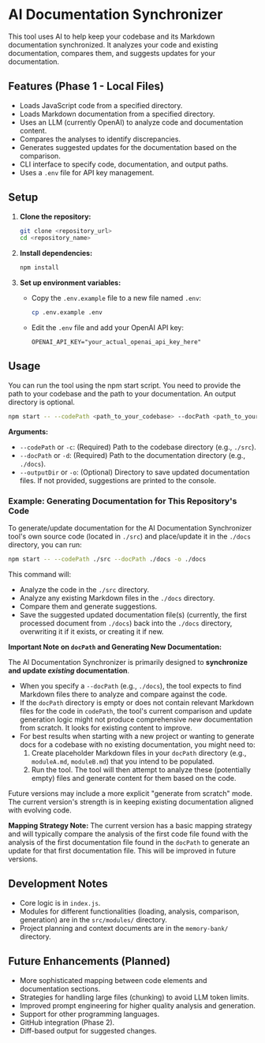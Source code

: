 # AI Documentation Synchronizer

This tool uses AI to help keep your codebase and its Markdown documentation synchronized. It analyzes your code and existing documentation, compares them, and suggests updates for your documentation.

## Features (Phase 1 - Local Files)

- Loads JavaScript code from a specified directory.
- Loads Markdown documentation from a specified directory.
- Uses an LLM (currently OpenAI) to analyze code and documentation content.
- Compares the analyses to identify discrepancies.
- Generates suggested updates for the documentation based on the comparison.
- CLI interface to specify code, documentation, and output paths.
- Uses a `.env` file for API key management.

## Setup

1.  **Clone the repository:**

    ```bash
    git clone <repository_url>
    cd <repository_name>
    ```

2.  **Install dependencies:**

    ```bash
    npm install
    ```

3.  **Set up environment variables:**
    - Copy the `.env.example` file to a new file named `.env`:
      ```bash
      cp .env.example .env
      ```
    - Edit the `.env` file and add your OpenAI API key:
      ```
      OPENAI_API_KEY="your_actual_openai_api_key_here"
      ```

## Usage

You can run the tool using the npm start script. You need to provide the path to your codebase and the path to your documentation. An output directory is optional.

```bash
npm start -- --codePath <path_to_your_codebase> --docPath <path_to_your_documentation> [-o <path_to_output_directory>]
```

**Arguments:**

- `--codePath` or `-c`: (Required) Path to the codebase directory (e.g., `./src`).
- `--docPath` or `-d`: (Required) Path to the documentation directory (e.g., `./docs`).
- `--outputDir` or `-o`: (Optional) Directory to save updated documentation files. If not provided, suggestions are printed to the console.

### Example: Generating Documentation for This Repository's Code

To generate/update documentation for the AI Documentation Synchronizer tool's own source code (located in `./src`) and place/update it in the `./docs` directory, you can run:

```bash
npm start -- --codePath ./src --docPath ./docs -o ./docs
```

This command will:

- Analyze the code in the `./src` directory.
- Analyze any existing Markdown files in the `./docs` directory.
- Compare them and generate suggestions.
- Save the suggested updated documentation file(s) (currently, the first processed document from `./docs`) back into the `./docs` directory, overwriting it if it exists, or creating it if new.

**Important Note on `docPath` and Generating New Documentation:**

The AI Documentation Synchronizer is primarily designed to **synchronize and update _existing_ documentation**.

- When you specify a `--docPath` (e.g., `./docs`), the tool expects to find Markdown files there to analyze and compare against the code.
- If the `docPath` directory is empty or does not contain relevant Markdown files for the code in `codePath`, the tool's current comparison and update generation logic might not produce comprehensive _new_ documentation from scratch. It looks for existing content to improve.
- For best results when starting with a new project or wanting to generate docs for a codebase with no existing documentation, you might need to:
  1. Create placeholder Markdown files in your `docPath` directory (e.g., `moduleA.md`, `moduleB.md`) that you intend to be populated.
  2. Run the tool. The tool will then attempt to analyze these (potentially empty) files and generate content for them based on the code.

Future versions may include a more explicit "generate from scratch" mode. The current version's strength is in keeping existing documentation aligned with evolving code.

**Mapping Strategy Note:** The current version has a basic mapping strategy and will typically compare the analysis of the first code file found with the analysis of the first documentation file found in the `docPath` to generate an update for that first documentation file. This will be improved in future versions.

## Development Notes

- Core logic is in `index.js`.
- Modules for different functionalities (loading, analysis, comparison, generation) are in the `src/modules/` directory.
- Project planning and context documents are in the `memory-bank/` directory.

## Future Enhancements (Planned)

- More sophisticated mapping between code elements and documentation sections.
- Strategies for handling large files (chunking) to avoid LLM token limits.
- Improved prompt engineering for higher quality analysis and generation.
- Support for other programming languages.
- GitHub integration (Phase 2).
- Diff-based output for suggested changes.
